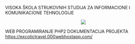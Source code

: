 VISOKA ŠKOLA STRUKOVNIH STUDIJA ZA INFORMACIONE I KOMUNIKACIONE TEHNOLOGIJE

<p align="center"><img src="https://www.google.rs/search?biw=1536&bih=734&tbm=isch&sa=1&ei=09umWsC8E8yNmgX3npvYBg&q=visoka+ict+log&oq=visoka+ict+log&gs_l=psy-ab.3..0i24k1.4252.6716.0.6927.12.10.0.2.2.0.217.1200.0j7j1.8.0....0...1c.1.64.psy-ab..2.10.1205...0j0i67k1j0i8i30k1j0i19k1j0i30i19k1.0.vLKR1kNnwfQ#imgrc=q-m3nEi5ENJFHM:"></p>
</p>

WEB PROGRAMIRANJE PHP2 DOKUMENTACIJA PROJEKTA
https://excotictravel.000webhostapp.com/

